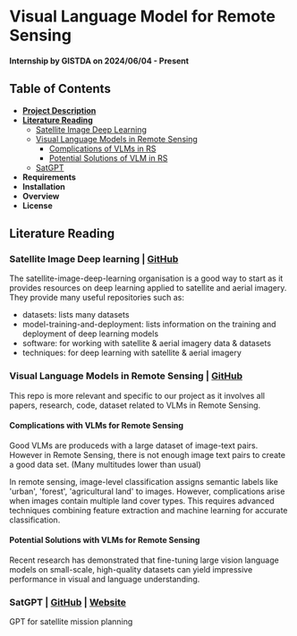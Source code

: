 # Visual Language Model for Remote Sensing 
#### **Internship by GISTDA on 2024/06/04 - Present** 

## Table of Contents

- **[Project Description](#project-description)**
- **[Literature Reading](#literature-reading)**
    - [Satellite Image Deep Learning](#satellite-image-deep-learning--github)
    - [Visual Language Models in Remote Sensing](#visual-language-models-in-remote-sensing--github)
        - [Complications of VLMs in RS](#complications-with-vlms-in-rs)
        - [Potential Solutions of VLM in RS](#potential-solutions-with-vlms-in-rs)
    - [SatGPT](#satgpt--github--website)
- **Requirements**
- **Installation**
- **Overview**
- **License**

## Literature Reading

### Satellite Image Deep learning | [GitHub](https://github.com/satellite-image-deep-learning)
The satellite-image-deep-learning organisation is a good way to start as it provides resources on deep learning applied to satellite and aerial imagery. They provide many useful repositories such as:
- datasets: lists many datasets 
- model-training-and-deployment: lists information on the training and deployment of deep learning models
- software: for working with satellite & aerial imagery data & datasets
- techniques: for deep learning with satellite & aerial imagery

### Visual Language Models in Remote Sensing | [GitHub](https://github.com/lzw-lzw/awesome-remote-sensing-vision-language-models.git)

This repo is more relevant and specific to our project as it involves all papers, research, code, dataset related to VLMs in Remote Sensing. 
#### Complications with VLMs for Remote Sensing

Good VLMs are produceds with a large dataset of image-text pairs. However in Remote Sensing, there is not enough image text pairs to create a good data set. (Many multitudes lower than usual)

In remote sensing, image-level classification assigns semantic labels like 'urban', 'forest', 'agricultural land' to images. However, complications arise when images contain multiple land cover types. This requires advanced techniques combining feature extraction and machine learning for accurate classification. 

#### Potential Solutions with VLMs for Remote Sensing

Recent research has demonstrated that fine-tuning large vision language models on small-scale, high-quality datasets can yield impressive performance in visual and language understanding.

### SatGPT | [GitHub](https://github.com/lalligagger/satgpt.git) | [Website](https://satgpt.net/) 
GPT for satellite mission planning
